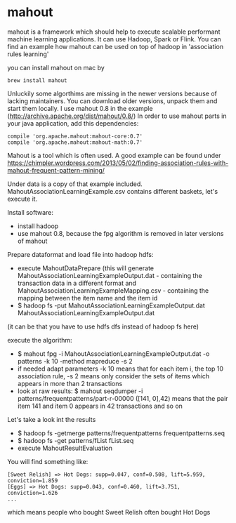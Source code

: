 # mahout

mahout is a framework which should help to execute scalable performant machine learning applications.
It can use Hadoop, Spark or Flink. You can find an example how
mahout can be used on top of hadoop in 'association rules learning'

you can install mahout on mac by

    brew install mahout

Unluckily some algorthims are missing in the newer versions because of lacking maintainers.
You can download older versions, unpack them and start them locally.
I use mahout 0.8 in the example (http://archive.apache.org/dist/mahout/0.8/)
In order to use mahout parts in your java application, add this dependencies:

    compile 'org.apache.mahout:mahout-core:0.7'
    compile 'org.apache.mahout:mahout-math:0.7'


Mahout is a tool which is often used. A good example can be found under https://chimpler.wordpress.com/2013/05/02/finding-association-rules-with-mahout-frequent-pattern-mining/

Under data is a copy of that example included.
MahoutAssociationLearningExample.csv contains different baskets, let's execute it.

Install software:

* install hadoop
* use mahout 0.8, because the fpg algorithm is removed in later versions of mahout

Prepare dataformat and load file into hadoop hdfs:

* execute MahoutDataPrepare (this will generate MahoutAssociationLearningExampleOutput.dat - containing the transaction data in a different format and MahoutAssociationLearningExampleMapping.csv - containing the mapping between the item name and the item id
* $ hadoop fs -put MahoutAssociationLearningExampleOutput.dat MahoutAssociationLearningExampleOutput.dat

(it can be that you have to use hdfs dfs instead of hadoop fs here)

execute the algorithm:

* $ mahout fpg -i MahoutAssociationLearningExampleOutput.dat -o patterns -k 10 -method mapreduce -s 2
* if needed adapt parameters -k 10 means that for each item i, the top 10 association rule, -s 2 means only consider the sets of items which appears in more than 2 transactions
* look at raw results: $ mahout seqdumper -i patterns/frequentpatterns/part-r-00000   ([141, 0],42) means that the pair item 141 and item 0 appears in 42 transactions and so on

Let's take a look int the results

* $ hadoop fs -getmerge patterns/frequentpatterns frequentpatterns.seq
* $ hadoop fs -get patterns/fList fList.seq
* execute MahoutResultEvaluation

You will find something like:

    [Sweet Relish] => Hot Dogs: supp=0.047, conf=0.508, lift=5.959, conviction=1.859
    [Eggs] => Hot Dogs: supp=0.043, conf=0.460, lift=3.751, conviction=1.626
    ...

which means people who bought Sweet Relish often bought Hot Dogs
